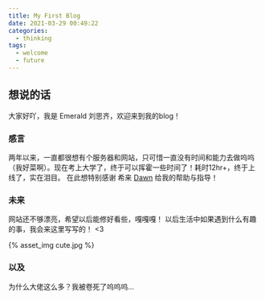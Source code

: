 ```yaml
---
title: My First Blog
date: 2021-03-29 00:49:22
categories:
  - thinking
tags:
  - welcome
  - future
---
```


## 想说的话
大家好吖，我是 Emerald 刘思齐，欢迎来到我的blog！

### 感言
两年以来，一直都很想有个服务器和网站，只可惜一直没有时间和能力去做呜呜（我好菜啊）。现在考上大学了，终于可以挥霍一些时间了！耗时12hr+，终于上线了，实在泪目。
在此想特别感谢 希来 [Dawn](https://blog.atcg.cc/) 给我的帮助与指导！

### 未来
网站还不够漂亮，希望以后能修好看些，嘎嘎嘎！
以后生活中如果遇到什么有趣的事，我会来这里写写的！
<3

{% asset_img cute.jpg %}

### 以及
为什么大佬这么多？我被卷死了呜呜呜…


